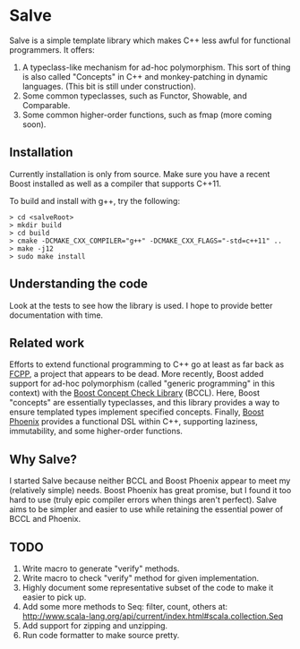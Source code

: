 # Salve

Salve is a simple template library which makes C++ less awful for functional programmers. It offers:

1. A typeclass-like mechanism for ad-hoc polymorphism. This sort of thing is also called "Concepts" in C++ and monkey-patching in dynamic languages. (This bit is still under construction).
2. Some common typeclasses, such as Functor, Showable, and Comparable.
3. Some common higher-order functions, such as fmap (more coming soon).

## Installation

Currently installation is only from source. Make sure you have a recent Boost installed as well as a compiler that supports C++11.

To build and install with g++, try the following:
```
> cd <salveRoot>
> mkdir build
> cd build
> cmake -DCMAKE_CXX_COMPILER="g++" -DCMAKE_CXX_FLAGS="-std=c++11" ..
> make -j12
> sudo make install
```

## Understanding the code

Look at the tests to see how the library is used. I hope to provide better documentation with time.

## Related work

Efforts to extend functional programming to C++ go at least as far back as [FCPP](http://sourceforge.net/projects/fcpp/), a project that appears to be dead. 
More recently, Boost added support for ad-hoc polymorphism (called "generic programming" in this context) with the [Boost Concept Check Library](http://www.boost.org/doc/libs/1_53_0/libs/concept_check/concept_check.htm) (BCCL). 
Here, Boost "concepts" are essentially typeclasses, and this library provides a way to ensure templated types implement specified concepts.
Finally, [Boost Phoenix](http://www.boost.org/doc/libs/1_53_0/libs/phoenix/doc/html/index.html) provides a functional DSL within C++, supporting laziness, immutability, and some higher-order functions.

## Why Salve?

I started Salve because neither BCCL and Boost Phoenix appear to meet my (relatively simple) needs.
Boost Phoenix has great promise, but I found it too hard to use (truly epic compiler errors when things aren't perfect).
Salve aims to be simpler and easier to use while retaining the essential power of BCCL and Phoenix.

## TODO

1. Write macro to generate "verify" methods.
2. Write macro to check "verify" method for given implementation.
3. Highly document some representative subset of the code to make it easier to pick up.
4. Add some more methods to Seq: filter, count, others at: http://www.scala-lang.org/api/current/index.html#scala.collection.Seq
5. Add support for zipping and unzipping.
6. Run code formatter to make source pretty.
